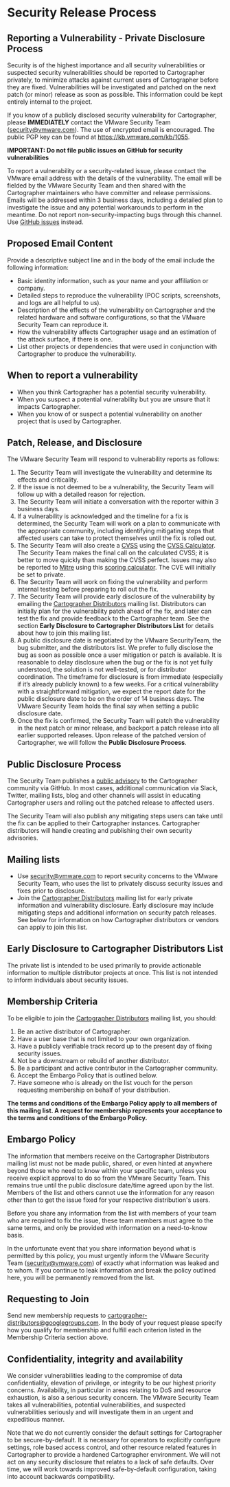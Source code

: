 # Security Release Process

## Reporting a Vulnerability - Private Disclosure Process

Security is of the highest importance and all security vulnerabilities or suspected security vulnerabilities should be reported to Cartographer privately, to minimize attacks against current users of Cartographer before they are fixed. Vulnerabilities will be investigated and patched on the next patch (or minor) release as soon as possible. This information could be kept entirely internal to the project.

If you know of a publicly disclosed security vulnerability for Cartographer, please **IMMEDIATELY** contact the VMware Security Team (security@vmware.com). The use of encrypted email is encouraged. The public PGP key can be found at https://kb.vmware.com/kb/1055.

**IMPORTANT: Do not file public issues on GitHub for security vulnerabilities**

To report a vulnerability or a security-related issue, please contact the VMware email address with the details of the vulnerability. The email will be fielded by the VMware Security Team and then shared with the Cartographer maintainers who have committer and release permissions. Emails will be addressed within 3 business days, including a detailed plan to investigate the issue and any potential workarounds to perform in the meantime. Do not report non-security-impacting bugs through this channel. Use [GitHub issues](https://github.com/vmware-tanzu/package-for-cartographer/issues) instead.

## Proposed Email Content

Provide a descriptive subject line and in the body of the email include the following information:

*   Basic identity information, such as your name and your affiliation or company.
*   Detailed steps to reproduce the vulnerability  (POC scripts, screenshots, and logs are all helpful to us).
*   Description of the effects of the vulnerability on Cartographer and the related hardware and software configurations, so that the VMware Security Team can reproduce it.
*   How the vulnerability affects Cartographer usage and an estimation of the attack surface, if there is one.
*   List other projects or dependencies that were used in conjunction with Cartographer to produce the vulnerability.

## When to report a vulnerability

*   When you think Cartographer has a potential security vulnerability.
*   When you suspect a potential vulnerability but you are unsure that it impacts Cartographer.
*   When you know of or suspect a potential vulnerability on another project that is used by Cartographer.

## Patch, Release, and Disclosure

The VMware Security Team will respond to vulnerability reports as follows:

1. The Security Team will investigate the vulnerability and determine its effects and criticality.
2. If the issue is not deemed to be a vulnerability, the Security Team will follow up with a detailed reason for rejection.
3. The Security Team will initiate a conversation with the reporter within 3 business days.
4. If a vulnerability is acknowledged and the timeline for a fix is determined, the Security Team will work on a plan to communicate with the appropriate community, including identifying mitigating steps that affected users can take to protect themselves until the fix is rolled out.
5. The Security Team will also create a [CVSS](https://www.first.org/cvss/specification-document) using the [CVSS Calculator](https://www.first.org/cvss/calculator/3.0). The Security Team makes the final call on the calculated CVSS; it is better to move quickly than making the CVSS perfect. Issues may also be reported to [Mitre](https://cve.mitre.org/) using this [scoring calculator](https://nvd.nist.gov/vuln-metrics/cvss/v3-calculator). The CVE will initially be set to private.
6. The Security Team will work on fixing the vulnerability and perform internal testing before preparing to roll out the fix.
7. The Security Team will provide early disclosure of the vulnerability by emailing the [Cartographer Distributors](cartographer-distributors@googlegroups.com) mailing list. Distributors can initially plan for the vulnerability patch ahead of the fix, and later can test the fix and provide feedback to the Cartographer team. See the section **Early Disclosure to Cartographer Distributors List** for details about how to join this mailing list.
8. A public disclosure date is negotiated by the VMware SecurityTeam, the bug submitter, and the distributors list. We prefer to fully disclose the bug as soon as possible once a user mitigation or patch is available. It is reasonable to delay disclosure when the bug or the fix is not yet fully understood, the solution is not well-tested, or for distributor coordination. The timeframe for disclosure is from immediate (especially if it’s already publicly known) to a few weeks. For a critical vulnerability with a straightforward mitigation, we expect the report date for the public disclosure date to be on the order of 14 business days. The VMware Security Team holds the final say when setting a public disclosure date.
9. Once the fix is confirmed, the Security Team will patch the vulnerability in the next patch or minor release, and backport a patch release into all earlier supported releases. Upon release of the patched version of Cartographer, we will follow the **Public Disclosure Process**.

## Public Disclosure Process

The Security Team publishes a [public advisory](https://github.com/vmware-tanzu/cartographer/security/advisories) to the Cartographer community via GitHub. In most cases, additional communication via Slack, Twitter, mailing lists, blog and other channels will assist in educating Cartographer users and rolling out the patched release to affected users.

The Security Team will also publish any mitigating steps users can take until the fix can be applied to their Cartographer instances. Cartographer distributors will handle creating and publishing their own security advisories.

## Mailing lists

*   Use security@vmware.com to report security concerns to the VMware Security Team, who uses the list to privately discuss security issues and fixes prior to disclosure.
*   Join the [Cartographer Distributors](https://groups.google.com/g/cartographer-distributors) mailing list for early private information and vulnerability disclosure. Early disclosure may include mitigating steps and additional information on security patch releases. See below for information on how Cartographer distributors or vendors can apply to join this list.

## Early Disclosure to Cartographer Distributors List

The private list is intended to be used primarily to provide actionable information to multiple distributor projects at once. This list is not intended to inform individuals about security issues.

## Membership Criteria

To be eligible to join the [Cartographer Distributors](https://groups.google.com/g/cartographer-distributors) mailing list, you should:

1. Be an active distributor of Cartographer.
2. Have a user base that is not limited to your own organization.
3. Have a publicly verifiable track record up to the present day of fixing security issues.
4. Not be a downstream or rebuild of another distributor.
5. Be a participant and active contributor in the Cartographer community.
6. Accept the Embargo Policy that is outlined below.
7. Have someone who is already on the list vouch for the person requesting membership on behalf of your distribution.

**The terms and conditions of the Embargo Policy apply to all members of this mailing list. A request for membership represents your acceptance to the terms and conditions of the Embargo Policy.**

## Embargo Policy

The information that members receive on the Cartographer Distributors mailing list must not be made public, shared, or even hinted at anywhere beyond those who need to know within your specific team, unless you receive explicit approval to do so from the VMware Security Team. This remains true until the public disclosure date/time agreed upon by the list. Members of the list and others cannot use the information for any reason other than to get the issue fixed for your respective distribution's users.

Before you share any information from the list with members of your team who are required to fix the issue, these team members must agree to the same terms, and only be provided with information on a need-to-know basis.

In the unfortunate event that you share information beyond what is permitted by this policy, you must urgently inform the VMware Security Team (security@vmware.com) of exactly what information was leaked and to whom. If you continue to leak information and break the policy outlined here, you will be permanently removed from the list.

## Requesting to Join

Send new membership requests to [cartographer-distributors@googlegroups.com](https://groups.google.com/g/cartographer-distributors). In the body of your request please specify how you qualify for membership and fulfill each criterion listed in the Membership Criteria section above.


## Confidentiality, integrity and availability

We consider vulnerabilities leading to the compromise of data confidentiality, elevation of privilege, or integrity to be our highest priority concerns. Availability, in particular in areas relating to DoS and resource exhaustion, is also a serious security concern. The VMware Security Team takes all vulnerabilities, potential vulnerabilities, and suspected vulnerabilities seriously and will investigate them in an urgent and expeditious manner.

Note that we do not currently consider the default settings for Cartographer to be secure-by-default. It is necessary for operators to explicitly configure settings, role based access control, and other resource related features in Cartographer to provide a hardened Cartographer environment. We will not act on any security disclosure that relates to a lack of safe defaults. Over time, we will work towards improved safe-by-default configuration, taking into account backwards compatibility.
